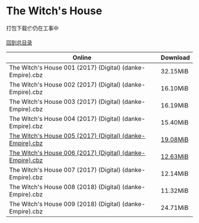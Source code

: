 # The Witch's House

打包下载📦仍在工事中

[回到总目录](/Catalogs.md)







Online | Download
--- | ---
The Witch's House 001 (2017) (Digital) (danke-Empire).cbz | 32.15MiB
The Witch's House 002 (2017) (Digital) (danke-Empire).cbz | 16.10MiB
The Witch's House 003 (2017) (Digital) (danke-Empire).cbz | 16.19MiB
The Witch's House 004 (2017) (Digital) (danke-Empire).cbz | 15.40MiB
[The Witch's House 005 (2017) (Digital) (danke-Empire).cbz](https://github.com/alicewish/markdown/blob/master/comic/Witchs-House-005-2017-Digital-danke-Empire-cbz.md) | [19.08MiB](https://pan.baidu.com/s/1pLObLRt#list/path=%2F0-Day%20Week%20of%202017%20Q4%2F0-Day%20Week%20of%202017.10.18%2F%E3%82%AA%E3%82%BB%E3%82%BB%E3%82%B5%E3%82%B5%E3%82%BB%E3%82%B9%E3%82%BF%E3%82%BB%E3%82%B5%E3%82%B5%E3%82%A4%E3%82%A6%E3%82%AF%E3%82%A8%E3%82%A4%E3%82%A8%E3%82%A4%E3%82%BB%E3%82%A2%E3%82%A8%E3%82%AF%E3%82%B3%E3%82%AF%E3%82%B9%E3%82%B9%E3%82%A4%E3%82%BB%E3%82%BF%E3%82%BB%E3%82%AA%E3%82%A4&parentPath=%2F0-Day%20Week%20of%202017%20Q4)
[The Witch's House 006 (2017) (Digital) (danke-Empire).cbz](https://github.com/alicewish/markdown/blob/master/comic/Witchs-House-006-2017-Digital-danke-Empire-cbz.md) | [12.63MiB](https://pan.baidu.com/s/1mi7pnUK#list/path=%2F0-Day%20Week%20of%202017%20Q4%2F0-Day%20Week%20of%202017.12.13%2F%E3%82%B9%E3%82%AB%E3%82%AA%E3%82%BD%E3%82%A2%E3%82%B7%E3%82%BD%E3%82%BF%E3%82%A8%E3%82%B7%E3%82%BD%E3%82%AD%E3%82%AA%E3%82%B9%E3%82%A8%E3%82%A2%E3%82%AA%E3%82%A8%E3%82%AD%E3%82%B7%E3%82%AD%E3%82%B5%E3%82%B5%E3%82%AF%E3%82%AF%E3%82%AD%E3%82%B5%E3%82%BD%E3%82%AA%E3%82%AA%E3%82%AA%E3%82%A4&parentPath=%2F0-Day%20Week%20of%202017%20Q4)
The Witch's House 007 (2017) (Digital) (danke-Empire).cbz | 12.14MiB
The Witch's House 008 (2018) (Digital) (danke-Empire).cbz | 11.32MiB
The Witch's House 009 (2018) (Digital) (danke-Empire).cbz | 24.71MiB